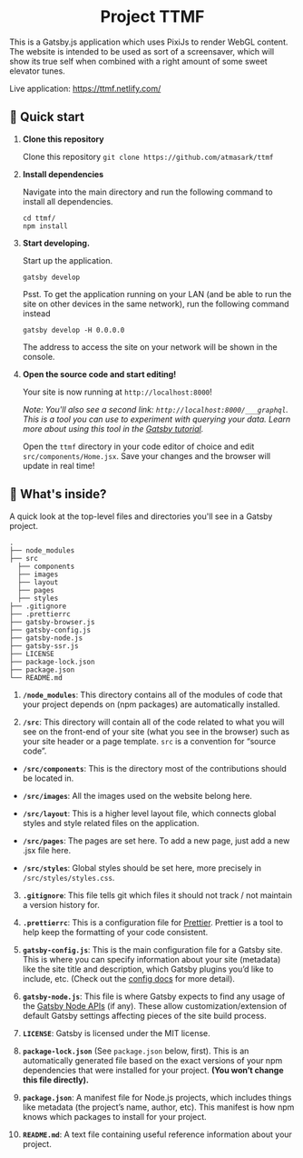 <h1 align="center">
  Project TTMF
</h1>

This is a Gatsby.js application which uses PixiJs to render WebGL content. The website is intended to be used as sort of a screensaver, which will show its true self when combined with a right amount of some sweet elevator tunes.

Live application: https://ttmf.netlify.com/

## 🚀 Quick start

1. **Clone this repository**

   Clone this repository
   `git clone https://github.com/atmasark/ttmf`

2. **Install dependencies**

   Navigate into the main directory and run the following command to install all dependencies.

   ```shell
   cd ttmf/
   npm install
   ```

3. **Start developing.**

   Start up the application.

   ```shell
   gatsby develop
   ```

   Psst. To get the application running on your LAN (and be able to run the site on other devices in the same network), run the following command instead

   ```shell
   gatsby develop -H 0.0.0.0
   ```

   The address to access the site on your network will be shown in the console.

4. **Open the source code and start editing!**

   Your site is now running at `http://localhost:8000`!

   _Note: You'll also see a second link: _`http://localhost:8000/___graphql`_. This is a tool you can use to experiment with querying your data. Learn more about using this tool in the [Gatsby tutorial](https://www.gatsbyjs.org/tutorial/part-five/#introducing-graphiql)._

   Open the `ttmf` directory in your code editor of choice and edit `src/components/Home.jsx`. Save your changes and the browser will update in real time!

## 🧐 What's inside?

A quick look at the top-level files and directories you'll see in a Gatsby project.

    .
    ├── node_modules
    ├── src
      ├── components
      ├── images
      ├── layout
      ├── pages
      ├── styles
    ├── .gitignore
    ├── .prettierrc
    ├── gatsby-browser.js
    ├── gatsby-config.js
    ├── gatsby-node.js
    ├── gatsby-ssr.js
    ├── LICENSE
    ├── package-lock.json
    ├── package.json
    └── README.md

1.  **`/node_modules`**: This directory contains all of the modules of code that your project depends on (npm packages) are automatically installed.

2.  **`/src`**: This directory will contain all of the code related to what you will see on the front-end of your site (what you see in the browser) such as your site header or a page template. `src` is a convention for “source code”.

- **`/src/components`**: This is the directory most of the contributions should be located in.

- **`/src/images`**: All the images used on the website belong here.

- **`/src/layout`**: This is a higher level layout file, which connects global styles and style related files on the application.

- **`/src/pages`**: The pages are set here. To add a new page, just add a new .jsx file here.

- **`/src/styles`**: Global styles should be set here, more precisely in `/src/styles/styles.css`.

3.  **`.gitignore`**: This file tells git which files it should not track / not maintain a version history for.

4.  **`.prettierrc`**: This is a configuration file for [Prettier](https://prettier.io/). Prettier is a tool to help keep the formatting of your code consistent.

5.  **`gatsby-config.js`**: This is the main configuration file for a Gatsby site. This is where you can specify information about your site (metadata) like the site title and description, which Gatsby plugins you’d like to include, etc. (Check out the [config docs](https://www.gatsbyjs.org/docs/gatsby-config/) for more detail).

6.  **`gatsby-node.js`**: This file is where Gatsby expects to find any usage of the [Gatsby Node APIs](https://www.gatsbyjs.org/docs/node-apis/) (if any). These allow customization/extension of default Gatsby settings affecting pieces of the site build process.

7.  **`LICENSE`**: Gatsby is licensed under the MIT license.

8.  **`package-lock.json`** (See `package.json` below, first). This is an automatically generated file based on the exact versions of your npm dependencies that were installed for your project. **(You won’t change this file directly).**

9.  **`package.json`**: A manifest file for Node.js projects, which includes things like metadata (the project’s name, author, etc). This manifest is how npm knows which packages to install for your project.

10. **`README.md`**: A text file containing useful reference information about your project.
